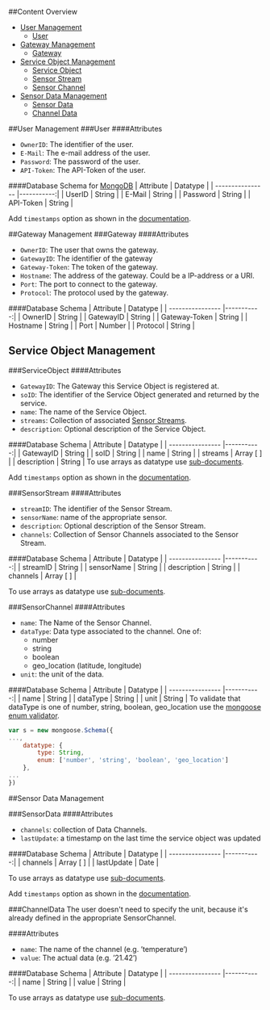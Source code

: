##Content Overview
- [User Management](#usermanagement)
  - [User](#user)
- [Gateway Management](#gatewaymanagement)
  - [Gateway](#gateway)
- [Service Object Management](#serviceobjectmanagement)
  - [Service Object](#serviceobject)
  - [Sensor Stream](#sensorstream)
  - [Sensor Channel](#sensorchannel)
- [Sensor Data Management](#sensordatamanagement)
  - [Sensor Data](#sensordata)
  - [Channel Data](#channeldata)

##User Management
###User
####Attributes
* `OwnerID`: The identifier of the user.
* `E-Mail`: The e-mail address of the user.
* `Password`: The password of the user.
* `API-Token`: The API-Token of the user.

####Database Schema for [MongoDB](http://mongoosejs.com/docs/guide.html)
| Attribute        | Datatype   |
| ---------------- |-----------:|
| UserID           | String     |
| E-Mail           | String     |
| Password         | String     |
| API-Token        | String     |

Add `timestamps` option as shown in the [documentation](http://mongoosejs.com/docs/guide.html#timestamps).

##Gateway Management
###Gateway
####Attributes
* `OwnerID`: The user that owns the gateway.
* `GatewayID`: The identifier of the gateway
* `Gateway-Token`: The token of the gateway.
* `Hostname`: The address of the gateway. Could be a IP-address or a URI.
* `Port`: The port to connect to the gateway.
* `Protocol`: The protocol used by the gateway.

####Database Schema
| Attribute        | Datatype   |
| ---------------- |-----------:|
| OwnerID          | String     |
| GatewayID        | String     |
| Gateway-Token    | String     |
| Hostname         | String     |
| Port             | Number     |
| Protocol         | String     |


## Service Object Management

###ServiceObject
####Attributes
* `GatewayID`: The Gateway this Service Object is registered at.
* `soID`: The identifier of the Service Object generated and returned by the service.
* `name`: The name of the Service Object.
* `streams`: Collection of associated [Sensor Streams](#sensorstream).
* `description`: Optional description of the Service Object.

####Database Schema
| Attribute        | Datatype   |
| ---------------- |-----------:|
| GatewayID        | String     |
| soID             | String     |
| name             | String     |
| streams          | Array [ ]  |
| description      | String     |
To use arrays as datatype use [sub-documents](http://mongoosejs.com/docs/subdocs.html).

Add `timestamps` option as shown in the [documentation](http://mongoosejs.com/docs/guide.html#timestamps).

<!---
#####SQL
| Attribute        | Datatype | Constraints |
| ---------------- |:--------:|------------:|
| soID             | VARCHAR  | PRIMARY KEY |
| name             | VARCHAR  | NOT NULL    |
| description      | VARCHAR  |             |
-->


###SensorStream
####Attributes
* `streamID`: The identifier of the Sensor Stream.
* `sensorName`: name of the appropriate sensor.
* `description`: Optional description of the Sensor Stream.
* `channels`: Collection of Sensor Channels associated to the Sensor Stream.

####Database Schema
| Attribute        | Datatype   |
| ---------------- |-----------:|
| streamID         | String     |
| sensorName       | String     |
| description      | String     |
| channels         | Array [ ]  |

To use arrays as datatype use [sub-documents](http://mongoosejs.com/docs/subdocs.html).


<!---
#####SQL
| Attribute        | Datatype | Constraints |
| ---------------- |:--------:|------------:|
| streamID         | VARCHAR  | PRIMARY KEY |
| soID             | VARCHAR  | REFERENCES ServiceObject.soID |
| sensorName       | VARCHAR  |             |
| description      | VARCHAR  |             |
-->

###SensorChannel
####Attributes
* `name`: The Name of the Sensor Channel.
* `dataType`: Data type associated to the channel. One of:
    - number
    - string
    - boolean
    - geo_location (latitude, longitude)
* `unit`: the unit of the data.

####Database Schema
| Attribute        | Datatype   |
| ---------------- |-----------:|
| name             | String     |
| dataType         | String     |
| unit             | String     |
To validate that dataType is one of number, string, boolean, geo_location use the [mongoose enum validator](http://mongoosejs.com/docs/api.html#schema_string_SchemaString-enum).
```javascript
var s = new mongoose.Schema({
...,
    datatype: {
        type: String,
        enum: ['number', 'string', 'boolean', 'geo_location']
    },
...
})
```

<!---
#####SQL
| Attribute        | Datatype | Constraints |
| ---------------- |:--------:|------------:|
| streamID         | VARCHAR  | PRIMARY KEY |
| soID             | VARCHAR  | REFERENCES ServiceObject(soID) |
| sensorName       | VARCHAR  |             |
| description      | VARCHAR  |             |
-->

##Sensor Data Management

###SensorData
####Attributes
* `channels`: collection of Data Channels.
* `lastUpdate`: a timestamp on the last time the service object was updated

####Database Schema
| Attribute        | Datatype   |
| ---------------- |-----------:|
| channels         | Array [ ]  |
| lastUpdate       | Date       |

To use arrays as datatype use [sub-documents](http://mongoosejs.com/docs/subdocs.html).

Add `timestamps` option as shown in the [documentation](http://mongoosejs.com/docs/guide.html#timestamps).

###ChannelData
The user doesn't need to specify the unit, because it's already defined in the appropriate SensorChannel.

####Attributes
* `name`: The name of the channel (e.g. ’temperature’)
* `value`: The actual data (e.g. ’21.42’)

####Database Schema
| Attribute        | Datatype   |
| ---------------- |-----------:|
| name             | String     |
| value            | String     |

To use arrays as datatype use [sub-documents](http://mongoosejs.com/docs/subdocs.html).

